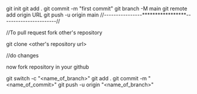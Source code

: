 

git init
git add .
git commit -m "first commit"
git branch -M main
git remote add origin URL
git push -u origin main
//----------------*****************-----------------------//

//To pull request
fork other's repository

git clone <other's repository url>

//do changes

now fork repository in your github 

git switch -c "<name_of_branch>"
git add .
git commit -m "<name_of_commit>"
git push -u origin "<name_of_branch>"
